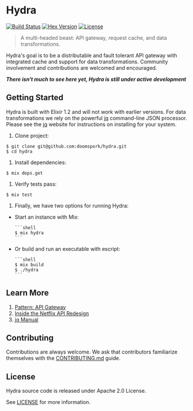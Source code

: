 # Hydra

[![Build Status][travis-img]][travis] [![Hex Version][hex-img]][hex] [![License][license-img]][license]

[travis-img]: https://travis-ci.org/doomspork/hydra.png?branch=master
[travis]: https://travis-ci.org/doomspork/hydra
[hex-img]: https://img.shields.io/hexpm/v/hydra.svg
[hex]: https://hex.pm/packages/hydra
[license-img]: https://img.shields.io/badge/license-Apache%202.0-blue.svg
[license]: http://opensource.org/licenses/Apache-2.0

> A multi-headed beast: API gateway, request cache, and data transformations.

Hydra's goal is to be a distributable and fault tolerant API gateway with integrated cache and support for data transformations.  Community involvement and contributions are welcomed and encouraged.

___There isn't much to see here yet, Hydra is still under active development___

## Getting Started

Hydra is built with Elixir 1.2 and will not work with earlier versions.  For data transformations we rely on the powerful [jq][jq] command-line JSON processor.  Please see the [jq][jq] website for instructions on installing for your system.

[jq]: https://github.com/stedolan/jq

1. Clone project:

  ```shell
  $ git clone git@github.com:doomspork/hydra.git
  $ cd hydra
  ```

1. Install dependencies:

  ```shell
  $ mix deps.get
  ```

1. Verify tests pass:

  ```shell
  $ mix test
  ```

1. Finally, we have two options for running Hydra:

  - Start an instance with Mix:

  		```shell
  		$ mix hydra
  		```

  - Or build and run an executable with escript:

  		```shell
  		$ mix build
  		$ ./hydra
  		```

## Learn More

1. [Pattern: API Gateway][1]
1. [Inside the Netflix API Redesign][2]
1. [jq Manual][3]

[1]:http://microservices.io/patterns/apigateway.html
[2]:http://techblog.netflix.com/2012/07/embracing-differences-inside-netflix.html
[3]:https://stedolan.github.io/jq/manual/

## Contributing

Contributions are always welcome.  We ask that contributors familiarize themselves with the [CONTRIBUTING.md](CONTRIBUTING.md) guide.

## License

Hydra source code is released under Apache 2.0 License.

See [LICENSE](LICENSE) for more information.
